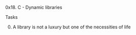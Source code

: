 0x18. C - Dynamic libraries

Tasks

0. A library is not a luxury but one of the necessities of life
